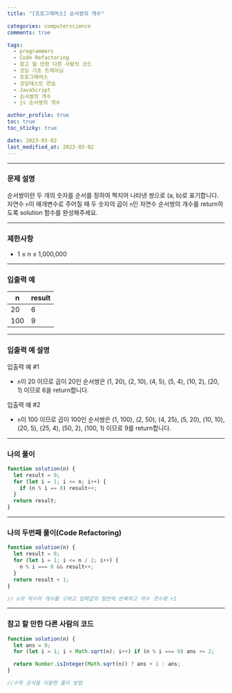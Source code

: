 ```yaml
---
title: "[프로그래머스] 순서쌍의 개수"

categories: computerscience
comments: true

tags:
  - programmers
  - Code Refactoring
  - 참고 할 만한 다른 사람의 코드
  - 코딩 기초 트레이닝
  - 프로그래머스
  - 코딩테스트 연습
  - JavaScript
  - 순서쌍의 개수
  - js 순서쌍의 개수

author_profile: true
toc: true
toc_sticky: true

date: 2023-03-02
last_modified_at: 2023-03-02
---
```


---

### 문제 설명

순서쌍이란 두 개의 숫자를 순서를 정하여 짝지어 나타낸 쌍으로 (a, b)로 표기합니다. 자연수 `n`이 매개변수로 주어질 때 두 숫자의 곱이 `n`인 자연수 순서쌍의 개수를 return하도록 solution 함수를 완성해주세요.

---

### 제한사항

- 1 ≤ n ≤ 1,000,000

---

### 입출력 예

| n   | result |
| --- | ------ |
| 20  | 6      |
| 100 | 9      |

---

### 입출력 예 설명

입출력 예 #1

- `n`이 20 이므로 곱이 20인 순서쌍은 (1, 20), (2, 10), (4, 5), (5, 4), (10, 2), (20, 1) 이므로 6을 return합니다.

입출력 예 #2

- `n`이 100 이므로 곱이 100인 순서쌍은 (1, 100), (2, 50), (4, 25), (5, 20), (10, 10), (20, 5), (25, 4), (50, 2), (100, 1) 이므로 9를 return합니다.

---

### 나의 풀이

```jsx
function solution(n) {
  let result = 0;
  for (let i = 1; i <= n; i++) {
    if (n % i == 0) result++;
  }
  return result;
}
```

---

### 나의 두번째 풀이(Code Refactoring)

```jsx
function solution(n) {
  let result = 0;
  for (let i = 1; i <= n / 2; i++) {
    n % i === 0 && result++;
  }
  return result + 1;
}

// n의 약수의 개수를 구하고 입력값의 절반씩 반복하고 약수 갯수에 +1
```

---

### 참고 할 만한 다른 사람의 코드

```jsx
function solution(n) {
  let ans = 0;
  for (let i = 1; i < Math.sqrt(n); i++) if (n % i === 0) ans += 2;

  return Number.isInteger(Math.sqrt(n)) ? ans + 1 : ans;
}

//수학 공식을 이용한 풀이 방법
```
